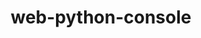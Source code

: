 ---
layout: default
title: web-python-console
tags: imjoy
jump: https://nanguage.github.io/web-python-console/
icon: imjoy.png
---